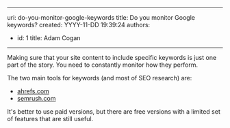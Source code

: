 

---
uri: do-you-monitor-google-keywords
title: Do you monitor Google keywords?
created: YYYY-11-DD 19:39:24
authors:
  - id: 1
    title: Adam Cogan
---




<span class='intro'> Making sure that your site content to include specific keywords is just one part of the story. You need to constantly monitor how they perform.&#160;​<br> </span>

<p>The two main tools&#160;for keywords (and most of&#160;SEO research) are&#58;<ul><li><a href="http&#58;//ahrefs.com/">ahrefs.com</a><br></li><li><a href="http&#58;//semrush.com/">semrush.com</a><br></li></ul></p><p>It's better to use paid versions, but there are free versions with a limited set of features that are still useful.<br></p>


